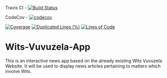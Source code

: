 Travis CI - [![Build Status](https://travis-ci.org/optisolcoms3009/Wits-Vuvuzela-App.svg?branch=master)](https://travis-ci.org/optisolcoms3009/Wits-Vuvuzela-App)

CodeCov - [![codecov](https://codecov.io/gh/optisolcoms3009/Wits-Vuvuzela-App/branch/master/graph/badge.svg)](https://codecov.io/gh/optisolcoms3009/Wits-Vuvuzela-App)

[![Coverage](https://sonarcloud.io/api/project_badges/measure?project=optisolcoms3009witsvuvuzela&metric=coverage)](https://sonarcloud.io/dashboard?id=optisolcoms3009witsvuvuzela) [![Duplicated Lines (%)](https://sonarcloud.io/api/project_badges/measure?project=optisolcoms3009witsvuvuzela&metric=duplicated_lines_density)](https://sonarcloud.io/dashboard?id=optisolcoms3009witsvuvuzela) [![Lines of Code](https://sonarcloud.io/api/project_badges/measure?project=optisolcoms3009witsvuvuzela&metric=ncloc)](https://sonarcloud.io/dashboard?id=optisolcoms3009witsvuvuzela)


# Wits-Vuvuzela-App

This is an interactive news app based on the already existing Wits Vuvuzela Website. It will be used to display news articles pertaining to matters which involve Wits.

